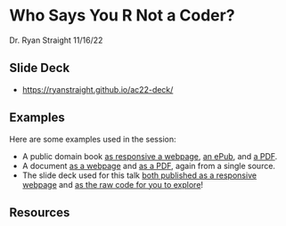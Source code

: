 Who Says You R Not a Coder?
================
Dr. Ryan Straight
11/16/22

## Slide Deck

- <https://ryanstraight.github.io/ac22-deck/>

## Examples

Here are some examples used in the session:

- A public domain book [as responsive a
  webpage](https://ryanstraight.github.io/ac22-book), [an
  ePub](https://ryanstraight.github.io/ac22-book/Quarto-ebook-demonstration.epub),
  and [a
  PDF](https://ryanstraight.github.io/ac22-book/Quarto-ebook-demonstration.pdf).
- A document [as a
  webpage](https://uaappcomp.github.io/apcv302/info/syllabus/index.html)
  and [as a
  PDF](https://uaappcomp.github.io/apcv302/info/syllabus/APCV302_FA_22_7W1_Straight.pdf),
  again from a single source.
- The slide deck used for this talk [both published as a responsive
  webpage](https://ryanstraight.github.io/ac22-deck/) and [as the raw
  code for you to explore](https://github.com/ryanstraight/ac22-deck/)!

## Resources
